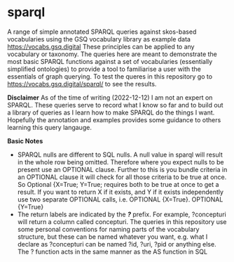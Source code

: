 # sparql
A range of simple annotated SPARQL queries against skos-based vocabularies using the GSQ vocabulary library as example data https://vocabs.gsq.digital
These principles can be applied to any vocabulary or taxonomy. The queries here are meant to demonstrate the most basic SPARQL functions against a set of vocabularies (essentially simplified ontologies) to provide a tool to familiarise a user with the essentials of graph querying. To test the queres in this repository go to https://vocabs.gsq.digital/sparql/ to see the results.

**Disclaimer**
As of the time of writing (2022-12-12) I am not an expert on SPARQL. These queries serve to record what I know so far and to build out a library of queries as I learn how to make SPARQL do the things I want. Hopefully the annotation and examples provides some guidance to others learning this query langauge.

**Basic Notes**
- SPARQL nulls are different to SQL nulls. A null value in sparql will result in the whole row being omitted. Therefore where you expect nulls to be present use an OPTIONAL clause. Further to this is you bundle criteria in an OPTIONAL clause it will check for all those criteria to be true at once. So Optional {X=True; Y=True; requires both to be true at once to get a result. If you want to return X if it exists, and Y if it exists independently use two separate OPTIONAL calls, i.e. OPTIONAL {X=True}. OPTIONAL {Y=True}
- The return labels are indicated by the _**?**_ prefix. For example, ?concepturi will return a column called concepturi. The queries in this repository use some personal conventions for naming parts of the vocabulary structure, but these can be named whatever you want, e.g. what I declare as ?concepturi can be named ?id, ?uri, ?pid or anything else. The ? function acts in the same manner as the AS function in SQL
